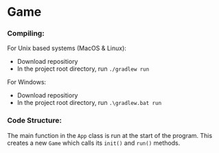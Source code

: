# Game
### Compiling:

For Unix based systems (MacOS & Linux):
- Download repositiory
- In the project root directory, run `./gradlew run`

For Windows:
- Download repositiory
- In the project root directory, run `.\gradlew.bat run`

### Code Structure:
The main function in the `App` class is run at the start of the program. 
This creates a new `Game` which calls its `init()` and `run()` methods.